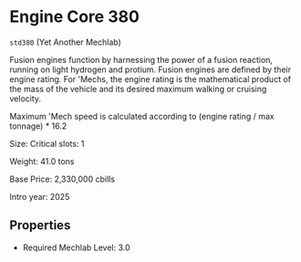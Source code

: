 # Engine Core 380

`std380` (Yet Another Mechlab)

Fusion engines function by harnessing the power of a fusion reaction, running on light hydrogen and protium. Fusion engines are defined by their engine rating. For 'Mechs, the engine rating is the mathematical product of the mass of the vehicle and its desired maximum walking or cruising velocity.

Maximum 'Mech speed is calculated according to (engine rating / max tonnage) * 16.2

Size: Critical slots: 1

Weight: 41.0 tons

Base Price: 2,330,000 cbills

Intro year: 2025

## Properties
* Required Mechlab Level: 3.0 
